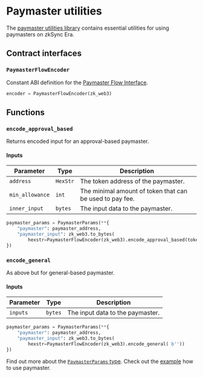# Paymaster utilities

The [paymaster utilities library](https://github.com/zksync-sdk/zksync2-go/blob/main/utils/paymaster.go) contains essential utilities for using paymasters on zkSync Era.

## Contract interfaces

### `PaymasterFlowEncoder`

Constant ABI definition for
the [Paymaster Flow Interface](https://github.com/matter-labs/era-contracts/blob/36fe0fd11aeb2cfe88139e7e09d59a25366668d6/zksync/contracts/interfaces/IPaymasterFlow.sol).

```python
encoder = PaymasterFlowEncoder(zk_web3)
```

## Functions

### `encode_approval_based`

Returns encoded input for an approval-based paymaster.

#### Inputs


| Parameter       | Type     | Description                                             |
|-----------------|----------|---------------------------------------------------------|
| `address`       | `HexStr` | The token address of the paymaster.                     |
| `min_allowance` | `int`    | The minimal amount of token that can be used to pay fee.|
| `inner_input`   | `bytes`  | The input data to the paymaster.                        |

```python
paymaster_params = PaymasterParams(**{
    "paymaster": paymaster_address,
    "paymaster_input": zk_web3.to_bytes(
        hexstr=PaymasterFlowEncoder(zk_web3).encode_approval_based(token_address, 1, b''))
})
```

### `encode_general`

As above but for general-based paymaster.

#### Inputs

| Parameter | Type    | Description                      |
|-----------|---------|----------------------------------|
| `inputs`  | `bytes` | The input data to the paymaster. |

```python
paymaster_params = PaymasterParams(**{
    "paymaster": paymaster_address,
    "paymaster_input": zk_web3.to_bytes(
        hexstr=PaymasterFlowEncoder(zk_web3).encode_general( b''))
})
```


Find out more about the [`PaymasterParams` type](./types.md).
Check out the [example](getting-started.md#use-paymaster) how to use paymaster.

